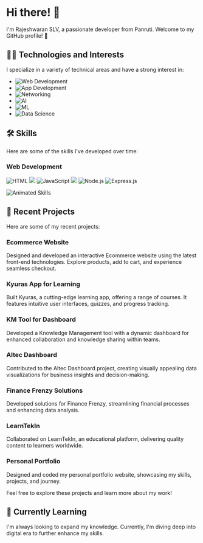 # Hi there! 👋

I'm Rajeshwaran SLV, a passionate developer from Panruti. Welcome to my GitHub profile! 🚀

## 👨‍💻 Technologies and Interests

I specialize in a variety of technical areas and have a strong interest in:

- ![Web Development](https://img.shields.io/badge/-🌐%20Web%20Development-333333)
- ![App Development](https://img.shields.io/badge/-📱%20App%20Development-333333)
- ![Networking](https://img.shields.io/badge/-🌐%20Networking-333333)
- ![AI](https://img.shields.io/badge/-🤖%20Artificial%20Intelligence-333333)
- ![ML](https://img.shields.io/badge/-🧠%20Machine%20Learning-333333)
- ![Data Science](https://img.shields.io/badge/-📊%20Data%20Science-333333)

<style>
  @keyframes pulse {
    0% {
      transform: scale(1);
    }
    50% {
      transform: scale(1.1);
    }
    100% {
      transform: scale(1);
    }
  }

  .pulse-badge {
    animation: pulse 2s infinite;
  }
</style>

## 🛠️ Skills

Here are some of the skills I've developed over time:

### Web Development

![HTML](https://img.shields.io/badge/-HTML-333333?style=flat&logo=html5)
<img src="https://img.shields.io/badge/-CSS-333333?style=flat&logo=css3" class="pulse-badge">
![JavaScript](https://img.shields.io/badge/-JavaScript-333333?style=flat&logo=javascript)
<img src="https://img.shields.io/badge/-React-333333?style=flat&logo=react" class="pulse-badge">
![Node.js](https://img.shields.io/badge/-Node.js-333333?style=flat&logo=node.js)
![Express.js](https://img.shields.io/badge/-Express.js-333333?style=flat&logo=express)

<!-- Replace this with the URL of your GIF -->
![Animated Skills](URL_TO_YOUR_GIF)

## 🚀 Recent Projects

Here are some of my recent projects:

### Ecommerce Website
Designed and developed an interactive Ecommerce website using the latest front-end technologies. Explore products, add to cart, and experience seamless checkout.

### Kyuras App for Learning
Built Kyuras, a cutting-edge learning app, offering a range of courses. It features intuitive user interfaces, quizzes, and progress tracking.

### KM Tool for Dashboard
Developed a Knowledge Management tool with a dynamic dashboard for enhanced collaboration and knowledge sharing within teams.

### Altec Dashboard
Contributed to the Altec Dashboard project, creating visually appealing data visualizations for business insights and decision-making.

### Finance Frenzy Solutions
Developed solutions for Finance Frenzy, streamlining financial processes and enhancing data analysis.

### LearnTekIn
Collaborated on LearnTekIn, an educational platform, delivering quality content to learners worldwide.

### Personal Portfolio
Designed and coded my personal portfolio website, showcasing my skills, projects, and journey.

Feel free to explore these projects and learn more about my work!

## 🌱 Currently Learning

I'm always looking to expand my knowledge. Currently, I'm diving deep into digital era to further enhance my skills.
